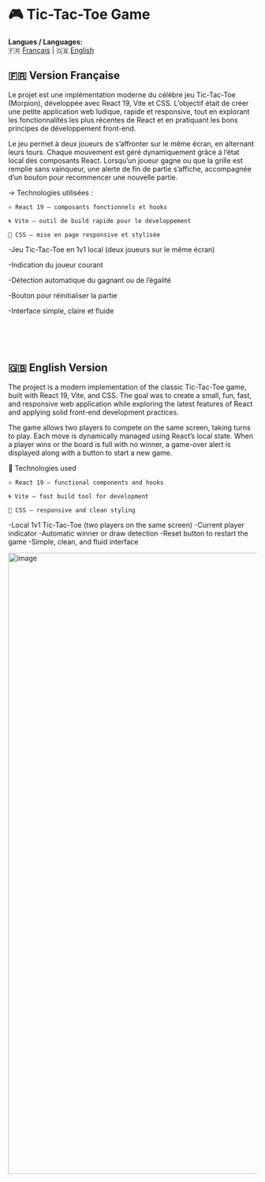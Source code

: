 # 🎮 Tic-Tac-Toe Game

**Langues / Languages:**  
🇫🇷 [Français](#fr) | 🇬🇧 [English](#en)


<h2 id="fr">🇫🇷 Version Française</h2>
Le projet est une implémentation moderne du célèbre jeu Tic-Tac-Toe (Morpion), développée avec React 19, Vite et CSS.
L’objectif était de créer une petite application web ludique, rapide et responsive, tout en explorant les fonctionnalités les plus récentes de React et en pratiquant les bons principes de développement front-end.

Le jeu permet à deux joueurs de s’affronter sur le même écran, en alternant leurs tours.
Chaque mouvement est géré dynamiquement grâce à l’état local des composants React.
Lorsqu’un joueur gagne ou que la grille est remplie sans vainqueur, une alerte de fin de partie s’affiche, accompagnée d’un bouton pour recommencer une nouvelle partie.

-> Technologies utilisées :

    ⚛️ React 19 – composants fonctionnels et hooks

    🌀 Vite – outil de build rapide pour le développement

    🎨 CSS – mise en page responsive et stylisée

-Jeu Tic-Tac-Toe en 1v1 local (deux joueurs sur le même écran)

-Indication du joueur courant

-Détection automatique du gagnant ou de l’égalité

-Bouton pour réinitialiser la partie

-Interface simple, claire et fluide

<br><br><br>
<h2 id="en">🇬🇧 English Version</h2>

The project is a modern implementation of the classic Tic-Tac-Toe game, built with React 19, Vite, and CSS.
The goal was to create a small, fun, fast, and responsive web application while exploring the latest features of React and applying solid front-end development practices.

The game allows two players to compete on the same screen, taking turns to play.
Each move is dynamically managed using React’s local state.
When a player wins or the board is full with no winner, a game-over alert is displayed along with a button to start a new game.

🔧 Technologies used

    ⚛️ React 19 – functional components and hooks

    🌀 Vite – fast build tool for development

    🎨 CSS – responsive and clean styling


-Local 1v1 Tic-Tac-Toe (two players on the same screen)
-Current player indicator
-Automatic winner or draw detection
-Reset button to restart the game
-Simple, clean, and fluid interface

<img width="1053" height="1256" alt="image" src="https://github.com/user-attachments/assets/62f6d354-279a-4ead-aed9-387e925fe007" />

